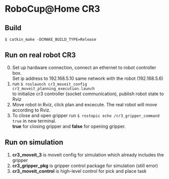 # RoboCup@Home CR3

## Build
`$ catkin_make -DCMAKE_BUILD_TYPE=Release`

## Run on real robot CR3
0. Set up hardware connection, connect an ethernet to robot controller box. <br>
Set ip address to 192.168.5.10 same network with the robot (192.168.5.6)
1. run `$ roslaunch cr3_moveit_config cr3_moveit_planning_execution.launch` <br>
to initialize cr3 controller (socket communication), publish robot state to Rviz
2. Move robot in Rviz, click plan and excecute. The real robot will move according to Rviz.
3. To close and open gripper run `$ rostopic echo /cr3_gripper_command true` in new terminal. <br>
**true** for closing gripper and **false** for opening gripper.

## Run on simulation
1. **cr3_moveit_3** is moveit config for simulation which already includes the gripper
2. **cr3_gripper_pkg** is gripper control package for simulation (still error)
3. **cr3_moveit_control** is high-level control for pick and place task
